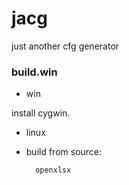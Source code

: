 # jacg
just another cfg generator

### build.win
* win

install cygwin.

* linux

* build from source:

        openxlsx
